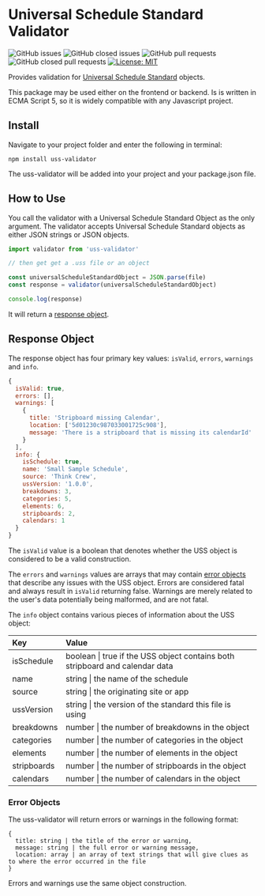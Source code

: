 # **Universal Schedule Standard Validator**

![GitHub issues](https://img.shields.io/github/issues/universalschedulestandard/uss-validator)
![GitHub closed issues](https://img.shields.io/github/issues-closed/universalschedulestandard/uss-validator)
![GitHub pull requests](https://img.shields.io/github/issues-pr/universalschedulestandard/uss-validator?color=yellow)
![GitHub closed pull requests](https://img.shields.io/github/issues-pr-closed/universalschedulestandard/uss-validator?color=yellow)
[![License: MIT](https://img.shields.io/badge/License-MIT-yellow.svg)](https://opensource.org/licenses/MIT)

Provides validation for [Universal Schedule Standard](https://github.com/UniversalScheduleStandard/UniversalScheduleStandard) objects.

This package may be used either on the frontend or backend. Is is written in ECMA Script 5, so it is widely compatible with any Javascript project. 

## Install

Navigate to your project folder and enter the following in terminal:

```
npm install uss-validator
```

The uss-validator will be added into your project and your package.json file. 

## How to Use

You call the validator with a Universal Schedule Standard Object as the only argument. The validator accepts Universal Schedule Standard objects as either JSON strings or JSON objects.

```js
import validator from 'uss-validator'

// then get get a .uss file or an object

const universalScheduleStandardObject = JSON.parse(file)
const response = validator(universalScheduleStandardObject)

console.log(response)

```

It will return a [response object](#response-object). 

## Response Object

The response object has four primary key values: `isValid`, `errors`, `warnings` and `info`. 

```js
{  
  isValid: true,
  errors: [],
  warnings: [
    { 
      title: 'Stripboard missing Calendar', 
      location: ['5d01230c987033001725c908'],
      message: 'There is a stripboard that is missing its calendarId'
    }
  ],
  info: { 
    isSchedule: true,
    name: 'Small Sample Schedule',
    source: 'Think Crew',
    ussVersion: '1.0.0',
    breakdowns: 3,
    categories: 5,
    elements: 6,
    stripboards: 2,
    calendars: 1
  }
}
```

The `isValid` value is a boolean that denotes whether the USS object is considered to be a valid construction. 

The `errors` and `warnings` values are arrays that may contain [error objects](#error-objects) that describe any issues with the USS object. Errors are considered fatal and always result in `isValid` returning false. Warnings are merely related to the user's data potentially being malformed, and are not fatal. 

The `info` object contains various pieces of information about the USS object:

| Key        | Value |
| :---       | :--- |
| isSchedule | boolean \| true if the USS object contains both stripboard and calendar data |
| name       | string \| the name of the schedule   |
| source     | string \| the originating site or app   |
| ussVersion | string \| the version of the standard this file is using   |
| breakdowns | number \| the number of breakdowns in the object |
| categories | number \| the number of categories in the object |
| elements   | number \| the number of elements in the object |
| stripboards| number \| the number of stripboards in the object |
| calendars  | number \| the number of calendars in the object |

### Error Objects

The uss-validator will return errors or warnings in the following format:

```
{
  title: string | the title of the error or warning,
  message: string | the full error or warning message,
  location: array | an array of text strings that will give clues as to where the error occurred in the file
}
```

Errors and warnings use the same object construction. 
